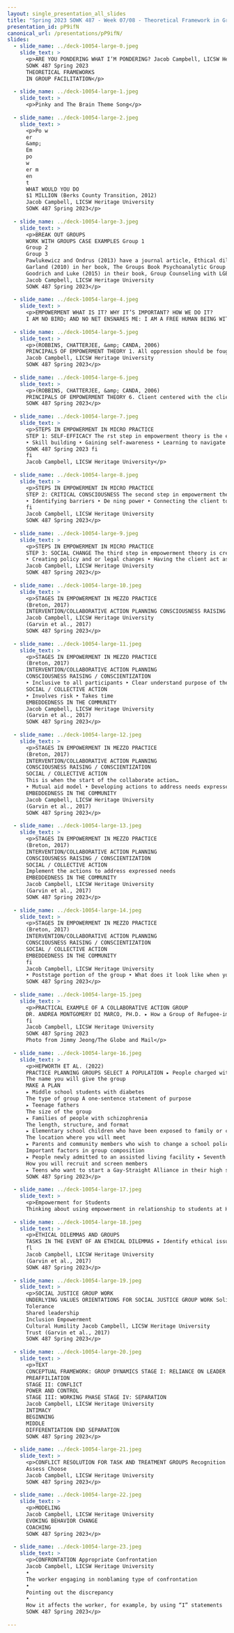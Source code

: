 ```yaml
---
layout: single_presentation_all_slides
title: "Spring 2023 SOWK 487 - Week 07/08 - Theoretical Framework in Group Facilitation"
presentation_id: pP9ifN
canonical_url: /presentations/pP9ifN/
slides:
  - slide_name: ../deck-10054-large-0.jpeg
    slide_text: >
      <p>ARE YOU PONDERING WHAT I’M PONDERING? Jacob Campbell, LICSW Heritage University
      SOWK 487 Spring 2023
      THEORETICAL FRAMEWORKS
      IN GROUP FACILITATION</p>
      
  - slide_name: ../deck-10054-large-1.jpeg
    slide_text: >
      <p>Pinky and The Brain Theme Song</p>
      
  - slide_name: ../deck-10054-large-2.jpeg
    slide_text: >
      <p>Po w
      er
      &amp;
      Em
      po
      w
      er m
      en
      t
      WHAT WOULD YOU DO
      $1 MILLION (Berks County Transition, 2012)
      Jacob Campbell, LICSW Heritage University
      SOWK 487 Spring 2023</p>
      
  - slide_name: ../deck-10054-large-3.jpeg
    slide_text: >
      <p>BREAK OUT GROUPS
      WORK WITH GROUPS CASE EXAMPLES Group 1
      Group 2
      Group 3
      Pawlukewicz and Ondrus (2013) have a journal article, Ethical dilemmas: The use of applied scenarios in the helping professions. Appendix A (at the end) has a set of numbered scenarios. Talk about the following: 3, 7, 9, 11, 17, 22, and 25.
      Garland (2010) in her book, The Groups Book Psychoanalytic Group Therapy: Principles and Practice, has a number of vignettes. I’ve provided Vignette D: Verbal abuse. Read through the example and the discussion. What are thoughts that it brings up and considerations we should have?
      Goodrich and Luke (2015) in their book, Group Counseling with LGBTQI Persons provide a number of great case examples and discussions. An example about starting an empowerment group. Read through the example and the discussion. What are thoughts that it brings up and considerations we should have?
      Jacob Campbell, LICSW Heritage University
      SOWK 487 Spring 2023</p>
      
  - slide_name: ../deck-10054-large-4.jpeg
    slide_text: >
      <p>EMPOWERMENT WHAT IS IT? WHY IT’S IMPORTANT? HOW WE DO IT?
      I AM NO BIRD; AND NO NET ENSNARES ME: I AM A FREE HUMAN BEING WITH AN INDEPENDENT WILL — Charlotte Brontë, Jane Eyre</p>
      
  - slide_name: ../deck-10054-large-5.jpeg
    slide_text: >
      <p>(ROBBINS, CHATTERJEE, &amp; CANDA, 2006)
      PRINCIPALS OF EMPOWERMENT THEORY 1. All oppression should be fought 2. A systematic understanding of oppression must be maintained 3. People are capable of empowering themselves 4. People need to connect with others to work on empowerment 5. Clinician and the client share power
      Jacob Campbell, LICSW Heritage University
      SOWK 487 Spring 2023</p>
      
  - slide_name: ../deck-10054-large-6.jpeg
    slide_text: >
      <p>(ROBBINS, CHATTERJEE, &amp; CANDA, 2006)
      PRINCIPALS OF EMPOWERMENT THEORY 6. Client centered with the client being encouraged to tell own story &amp; develop own goals 7. Client as “victor not victim” 8. Social change is goal, not symptom reduction. 9. Clinicians must examine how their practice may disempower clients 10.Clinician may need to be socially and politically active to address mezzo and macro needs [local, national, global issues] Jacob Campbell, LICSW Heritage University
      SOWK 487 Spring 2023</p>
      
  - slide_name: ../deck-10054-large-7.jpeg
    slide_text: >
      <p>STEPS IN EMPOWERMENT IN MICRO PRACTICE
      STEP 1: SELF-EFFICACY The rst step in empowerment theory is the empowering of the client. This means helping them to gain self-ef cacy. This can be done by the following:
      ‣ Skill building ‣ Gaining self-awareness ‣ Learning to navigate systems
      SOWK 487 Spring 2023 fi
      fi
      Jacob Campbell, LICSW Heritage University</p>
      
  - slide_name: ../deck-10054-large-8.jpeg
    slide_text: >
      <p>STEPS IN EMPOWERMENT IN MICRO PRACTICE
      STEP 2: CRITICAL CONSCIOUSNESS The second step in empowerment theory is connecting the client to the “bigger picture.” This means helping them to gain a critical consciousness about oppression and obstacles. Some examples of this are as follows:
      ‣ Identifying barriers ‣ De ning power ‣ Connecting the client to a group ‣ Letting them know they aren’t alone
      fi
      Jacob Campbell, LICSW Heritage University
      SOWK 487 Spring 2023</p>
      
  - slide_name: ../deck-10054-large-9.jpeg
    slide_text: >
      <p>STEPS IN EMPOWERMENT IN MICRO PRACTICE
      STEP 3: SOCIAL CHANGE The third step in empowerment theory is creating larger social change. The following are some possible ideas:
      ‣ Creating policy and or legal changes ‣ Having the client act as a mentor ‣ Connecting to another activity that allows them to make social change
      Jacob Campbell, LICSW Heritage University
      SOWK 487 Spring 2023</p>
      
  - slide_name: ../deck-10054-large-10.jpeg
    slide_text: >
      <p>STAGES IN EMPOWERMENT IN MEZZO PRACTICE
      (Breton, 2017)
      INTERVENTION/COLLABORATIVE ACTION PLANNING CONSCIOUSNESS RAISING / CONSCIENTIZATION SOCIAL / COLLECTIVE ACTION EMBEDDEDNESS IN THE COMMUNITY
      Jacob Campbell, LICSW Heritage University
      (Garvin et al., 2017)
      SOWK 487 Spring 2023</p>
      
  - slide_name: ../deck-10054-large-11.jpeg
    slide_text: >
      <p>STAGES IN EMPOWERMENT IN MEZZO PRACTICE
      (Breton, 2017)
      INTERVENTION/COLLABORATIVE ACTION PLANNING
      CONSCIOUSNESS RAISING / CONSCIENTIZATION
      ‣ Inclusive to all participants ‣ Clear understand purpose of the group ‣ Dual focus of group
      SOCIAL / COLLECTIVE ACTION
      ‣ Involves risk ‣ Takes time
      EMBEDDEDNESS IN THE COMMUNITY
      Jacob Campbell, LICSW Heritage University
      (Garvin et al., 2017)
      SOWK 487 Spring 2023</p>
      
  - slide_name: ../deck-10054-large-12.jpeg
    slide_text: >
      <p>STAGES IN EMPOWERMENT IN MEZZO PRACTICE
      (Breton, 2017)
      INTERVENTION/COLLABORATIVE ACTION PLANNING
      CONSCIOUSNESS RAISING / CONSCIENTIZATION
      SOCIAL / COLLECTIVE ACTION
      This is when the start of the collaborate action…
      ‣ Mutual aid model ‣ Developing actions to address needs expressed
      EMBEDDEDNESS IN THE COMMUNITY
      Jacob Campbell, LICSW Heritage University
      (Garvin et al., 2017)
      SOWK 487 Spring 2023</p>
      
  - slide_name: ../deck-10054-large-13.jpeg
    slide_text: >
      <p>STAGES IN EMPOWERMENT IN MEZZO PRACTICE
      (Breton, 2017)
      INTERVENTION/COLLABORATIVE ACTION PLANNING
      CONSCIOUSNESS RAISING / CONSCIENTIZATION
      SOCIAL / COLLECTIVE ACTION
      Implement the actions to address expressed needs
      EMBEDDEDNESS IN THE COMMUNITY
      Jacob Campbell, LICSW Heritage University
      (Garvin et al., 2017)
      SOWK 487 Spring 2023</p>
      
  - slide_name: ../deck-10054-large-14.jpeg
    slide_text: >
      <p>STAGES IN EMPOWERMENT IN MEZZO PRACTICE
      (Breton, 2017)
      INTERVENTION/COLLABORATIVE ACTION PLANNING
      CONSCIOUSNESS RAISING / CONSCIENTIZATION
      SOCIAL / COLLECTIVE ACTION
      EMBEDDEDNESS IN THE COMMUNITY
      fi
      Jacob Campbell, LICSW Heritage University
      ‣ Poststage portion of the group ‣ What does it look like when you are nished or end ‣ How do we consolidate changes made (Garvin et al., 2017)
      SOWK 487 Spring 2023</p>
      
  - slide_name: ../deck-10054-large-15.jpeg
    slide_text: >
      <p>PRACTICAL EXAMPLE OF A COLLABORATIVE ACTION GROUP
      DR. ANDREA MONTGOMERY DI MARCO, PH.D. ▸ How a Group of Refugee-immigrant Women Living in the Diaspora in Metro-Vancouver De ne Flourishing and Experience Participatory-Hospitality: A Feminist Participatory Action Research
      fi
      Jacob Campbell, LICSW Heritage University
      SOWK 487 Spring 2023
      Photo from Jimmy Jeong/The Globe and Mail</p>
      
  - slide_name: ../deck-10054-large-16.jpeg
    slide_text: >
      <p>HEPWORTH ET AL. (2022)
      PRACTICE PLANNING GROUPS SELECT A POPULATION ▸ People charged with domestic violence
      The name you will give the group
      MAKE A PLAN
      ▸ Middle school students with diabetes
      The type of group A one-sentence statement of purpose
      ▸ Teenage fathers
      The size of the group
      ▸ Families of people with schizophrenia
      The length, structure, and format
      ▸ Elementary school children who have been exposed to family or community violence
      The location where you will meet
      ▸ Parents and community members who wish to change a school policy on suspensions
      Important factors in group composition
      ▸ People newly admitted to an assisted living facility ▸ Seventh and eighth graders who have no friends
      How you will recruit and screen members
      ▸ Teens who want to start a Gay-Straight Alliance in their high school ▸ Premarital couples ▸ Widowers ▸ People concerned about bullying in a school Jacob Campbell, LICSW Heritage University
      SOWK 487 Spring 2023</p>
      
  - slide_name: ../deck-10054-large-17.jpeg
    slide_text: >
      <p>Empowerment for Students
      Thinking about using empowerment in relationship to students at Heritage and Potential needs. Start the planning of what a social action group might look like.</p>
      
  - slide_name: ../deck-10054-large-18.jpeg
    slide_text: >
      <p>ETHICAL DILEMMAS AND GROUPS
      TASKS IN THE EVENT OF AN ETHICAL DILEMMAS ▸ Identify ethical issues ▸ Determining appropriate help ▸ Thinking critically ▸ Managing con ict ▸ Planning and implementing decisions ▸ Evaluating and follow-up
      fl
      Jacob Campbell, LICSW Heritage University
      (Garvin et al., 2017)
      SOWK 487 Spring 2023</p>
      
  - slide_name: ../deck-10054-large-19.jpeg
    slide_text: >
      <p>SOCIAL JUSTICE GROUP WORK
      UNDERLYING VALUES ORIENTATIONS FOR SOCIAL JUSTICE GROUP WORK Solidarity
      Tolerance
      Shared leadership
      Inclusion Empowerment
      Cultural Humility Jacob Campbell, LICSW Heritage University
      Trust (Garvin et al., 2017)
      SOWK 487 Spring 2023</p>
      
  - slide_name: ../deck-10054-large-20.jpeg
    slide_text: >
      <p>TEXT
      CONCEPTUAL FRAMEWORK: GROUP DYNAMICS STAGE I: RELIANCE ON LEADER
      PREAFFILIATION
      STAGE II: CONFLICT
      POWER AND CONTROL
      STAGE III: WORKING PHASE STAGE IV: SEPARATION
      Jacob Campbell, LICSW Heritage University
      INTIMACY
      BEGINNING
      MIDDLE
      DIFFERENTIATION END SEPARATION
      SOWK 487 Spring 2023</p>
      
  - slide_name: ../deck-10054-large-21.jpeg
    slide_text: >
      <p>CONFLICT RESOLUTION FOR TASK AND TREATMENT GROUPS Recognition Resolve
      Assess Choose
      Jacob Campbell, LICSW Heritage University
      SOWK 487 Spring 2023</p>
      
  - slide_name: ../deck-10054-large-22.jpeg
    slide_text: >
      <p>MODELING
      Jacob Campbell, LICSW Heritage University
      EVOKING BEHAVIOR CHANGE
      COACHING
      SOWK 487 Spring 2023</p>
      
  - slide_name: ../deck-10054-large-23.jpeg
    slide_text: >
      <p>CONFRONTATION Appropriate Confrontation
      Jacob Campbell, LICSW Heritage University
      •
      The worker engaging in nonblaming type of confrontation
      •
      Pointing out the discrepancy
      •
      How it affects the worker, for example, by using “I” statements
      SOWK 487 Spring 2023</p>
      
---
```

